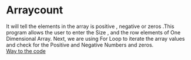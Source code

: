 # Arraycount
It will tell the elements in the array is positive , negative or zeros .This program allows the user to enter the Size , and the row elements of One Dimensional Array. Next, we are using For Loop to iterate the array values and check for the Positive and Negative Numbers and zeros.<br/>
[Way to the code](https://github.com/ASTHA193/Arraycount/tree/master)
